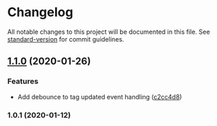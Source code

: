 # Changelog

All notable changes to this project will be documented in this file. See [standard-version](https://github.com/conventional-changelog/standard-version) for commit guidelines.

## [1.1.0](https://github.com/PerttuSavolainen/ruuvitag-hue/compare/v1.0.1...v1.1.0) (2020-01-26)


### Features

* Add debounce to tag updated event handling ([c2cc4d8](https://github.com/PerttuSavolainen/ruuvitag-hue/commit/c2cc4d8c67a2e24990d04e98f601dc9288e4fdf6))

### 1.0.1 (2020-01-12)
